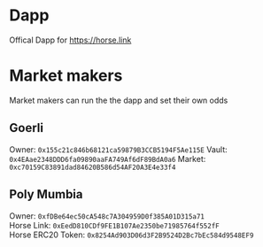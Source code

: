 # Dapp
Offical Dapp for https://horse.link

# Market makers
Market makers can run the the dapp and set their own odds

## Goerli
Owner: `0x155c21c846b68121ca59879B3CCB5194F5Ae115E`
Vault: `0x4EAae2348DDD6fa09890aaFA749Af6dF89BdA0a6`
Market: `0xc70159C83891dad84620B586d54AF20A3E4e33f4`

## Poly Mumbia

Owner: `0xfDBe64ec50cA548c7A304959D0f385A01D315a71`   
Horse Link:  `0xEedD810CDf9FE1B107Ae2350be71985764f552fF`  
Horse ERC20 Token: `0x8254Ad903D06d3F2B9524D2Bc7bEc584d9548EF9`  
